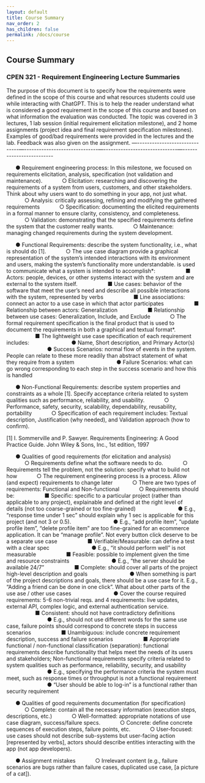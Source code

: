 ```yaml
---
layout: default
title: Course Summary
nav_order: 2
has_children: false
permalink: /docs/course
---
```

## Course Summary

### CPEN 321 - Requirement Engineering Lecture Summaries

The purpose of this document is to specify how the requirements were defined in the scope of this course and what resources students could use while interacting with ChatGPT. This is to help the reader understand what is considered a good requirement in the scope of this course and based on what information the evaluation was conducted. The topic was covered in 3 lectures, 1 lab session (initial requirement elicitation milestone), and 2 home assignments (project idea and final requirement specification milestones). Examples of good/bad requirements were provided in the lectures and the lab. Feedback was also given on the assignment. 
—------------------------------—------------------------------—------------------------------—-------------------------

&nbsp;&nbsp;&nbsp;&nbsp;&nbsp;&nbsp;●	Requirement engineering process: In this milestone, we focused on requirements elicitation, analysis, specification (not validation and maintenance). 
&nbsp;&nbsp;&nbsp;&nbsp;&nbsp;&nbsp;&nbsp;&nbsp;&nbsp;&nbsp;&nbsp;&nbsp;○	Elicitation: researching and discovering the requirements of a system from users, customers, and other stakeholders. Think about why users want to do something in your app, not just what. 
&nbsp;&nbsp;&nbsp;&nbsp;&nbsp;&nbsp;&nbsp;&nbsp;&nbsp;&nbsp;&nbsp;&nbsp;○	Analysis: critically assessing, refining and modifying the gathered requirements
&nbsp;&nbsp;&nbsp;&nbsp;&nbsp;&nbsp;&nbsp;&nbsp;&nbsp;&nbsp;&nbsp;&nbsp;○	Specification: documenting the elicited requirements in a formal manner to ensure clarity, consistency, and completeness. 
&nbsp;&nbsp;&nbsp;&nbsp;&nbsp;&nbsp;&nbsp;&nbsp;&nbsp;&nbsp;&nbsp;&nbsp;○	Validation: demonstrating that the specified requirements define the system that the customer really wants.
&nbsp;&nbsp;&nbsp;&nbsp;&nbsp;&nbsp;&nbsp;&nbsp;&nbsp;&nbsp;&nbsp;&nbsp;○	Maintenance: managing changed requirements during the system development.

&nbsp;&nbsp;&nbsp;&nbsp;&nbsp;&nbsp;●	Functional Requirements: describe the system functionality, i.e., what is should do [1]. 
&nbsp;&nbsp;&nbsp;&nbsp;&nbsp;&nbsp;&nbsp;&nbsp;&nbsp;&nbsp;&nbsp;&nbsp;○	The use case diagram provide a graphical representation of the system’s intended interactions with its environment and users, making the system’s functionality more understandable.  is used to communicate what a system is intended to accomplish*: 
&nbsp;&nbsp;&nbsp;&nbsp;&nbsp;&nbsp;&nbsp;&nbsp;&nbsp;&nbsp;&nbsp;&nbsp;&nbsp;&nbsp;&nbsp;&nbsp;&nbsp;&nbsp;&nbsp;■	Actors: people, devices, or other systems interact with the system and are external to the system itself. 
&nbsp;&nbsp;&nbsp;&nbsp;&nbsp;&nbsp;&nbsp;&nbsp;&nbsp;&nbsp;&nbsp;&nbsp;&nbsp;&nbsp;&nbsp;&nbsp;&nbsp;&nbsp;&nbsp;■	Use cases: behavior of the software that meet the user’s need and describe all possible interactions with the system, represented by verbs
&nbsp;&nbsp;&nbsp;&nbsp;&nbsp;&nbsp;&nbsp;&nbsp;&nbsp;&nbsp;&nbsp;&nbsp;&nbsp;&nbsp;&nbsp;&nbsp;&nbsp;&nbsp;&nbsp;■	Line associations: connect an actor to a use case in which that actor participates
&nbsp;&nbsp;&nbsp;&nbsp;&nbsp;&nbsp;&nbsp;&nbsp;&nbsp;&nbsp;&nbsp;&nbsp;&nbsp;&nbsp;&nbsp;&nbsp;&nbsp;&nbsp;&nbsp;■	Relationship between actors: Generalization
&nbsp;&nbsp;&nbsp;&nbsp;&nbsp;&nbsp;&nbsp;&nbsp;&nbsp;&nbsp;&nbsp;&nbsp;&nbsp;&nbsp;&nbsp;&nbsp;&nbsp;&nbsp;&nbsp;■	Relationship between use cases: Generalization, Include, and Exclude 
&nbsp;&nbsp;&nbsp;&nbsp;&nbsp;&nbsp;&nbsp;&nbsp;&nbsp;&nbsp;&nbsp;&nbsp;○	The formal requirement specification is the final product that is used to document the requirements in both a graphical and textual format*. 
&nbsp;&nbsp;&nbsp;&nbsp;&nbsp;&nbsp;&nbsp;&nbsp;&nbsp;&nbsp;&nbsp;&nbsp;&nbsp;&nbsp;&nbsp;&nbsp;&nbsp;&nbsp;&nbsp;■	The lightweight use case specification of each requirement includes: 
&nbsp;&nbsp;&nbsp;&nbsp;&nbsp;&nbsp;&nbsp;&nbsp;&nbsp;&nbsp;&nbsp;&nbsp;&nbsp;&nbsp;&nbsp;&nbsp;&nbsp;&nbsp;&nbsp;&nbsp;&nbsp;&nbsp;&nbsp;&nbsp;&nbsp;&nbsp;&nbsp;●	Name, Short description, and Primary Actor(s) 
&nbsp;&nbsp;&nbsp;&nbsp;&nbsp;&nbsp;&nbsp;&nbsp;&nbsp;&nbsp;&nbsp;&nbsp;&nbsp;&nbsp;&nbsp;&nbsp;&nbsp;&nbsp;&nbsp;&nbsp;&nbsp;&nbsp;&nbsp;&nbsp;&nbsp;&nbsp;&nbsp;●	Success Scenarios: normal flow of events in the system. People can relate to these more readily than abstract statement of what they require from a system
&nbsp;&nbsp;&nbsp;&nbsp;&nbsp;&nbsp;&nbsp;&nbsp;&nbsp;&nbsp;&nbsp;&nbsp;&nbsp;&nbsp;&nbsp;&nbsp;&nbsp;&nbsp;&nbsp;&nbsp;&nbsp;&nbsp;&nbsp;&nbsp;&nbsp;&nbsp;&nbsp;●	Failure Scenarios: what can go wrong corresponding to each step in the success scenario and how this is handled

&nbsp;&nbsp;&nbsp;&nbsp;&nbsp;&nbsp;●	Non-Functional Requirements: describe system properties and constraints as a whole [1]. Specify acceptance criteria related to system qualities such as performance, reliability, and usability. 
&nbsp;&nbsp;&nbsp;&nbsp;&nbsp;&nbsp;&nbsp;&nbsp;&nbsp;&nbsp;&nbsp;&nbsp;○	Performance, safety, security, scalability, dependability, reusability, portability
&nbsp;&nbsp;&nbsp;&nbsp;&nbsp;&nbsp;&nbsp;&nbsp;&nbsp;&nbsp;&nbsp;&nbsp;○	Specification of each requirement includes: Textual description, Justification (why needed), and Validation approach (how to confirm).

[1] I. Sommerville and P. Sawyer. Requirements Engineering: A Good Practice Guide. John Wiley & Sons, Inc., 1st edition, 1997

&nbsp;&nbsp;&nbsp;&nbsp;&nbsp;&nbsp;●	Qualities of good requirements (for elicitation and analysis)  
&nbsp;&nbsp;&nbsp;&nbsp;&nbsp;&nbsp;&nbsp;&nbsp;&nbsp;&nbsp;&nbsp;&nbsp;○	Requirements define what the software needs to do. 
&nbsp;&nbsp;&nbsp;&nbsp;&nbsp;&nbsp;&nbsp;&nbsp;&nbsp;&nbsp;&nbsp;&nbsp;○	Requirements tell the problem, not the solution: specify what to build not how
&nbsp;&nbsp;&nbsp;&nbsp;&nbsp;&nbsp;&nbsp;&nbsp;&nbsp;&nbsp;&nbsp;&nbsp;○	The requirement engineering process is a process. Allow (and expect) requirements to change later
&nbsp;&nbsp;&nbsp;&nbsp;&nbsp;&nbsp;&nbsp;&nbsp;&nbsp;&nbsp;&nbsp;&nbsp;○	There are two types of requirements: Functional and Non-functional
&nbsp;&nbsp;&nbsp;&nbsp;&nbsp;&nbsp;&nbsp;&nbsp;&nbsp;&nbsp;&nbsp;&nbsp;○	Requirements should be: 
&nbsp;&nbsp;&nbsp;&nbsp;&nbsp;&nbsp;&nbsp;&nbsp;&nbsp;&nbsp;&nbsp;&nbsp;&nbsp;&nbsp;&nbsp;&nbsp;&nbsp;&nbsp;&nbsp;■	Specific: specific to a particular project (rather than applicable to any project), explainable and defined at the right level of details (not too coarse-grained or too fine-grained)
&nbsp;&nbsp;&nbsp;&nbsp;&nbsp;&nbsp;&nbsp;&nbsp;&nbsp;&nbsp;&nbsp;&nbsp;&nbsp;&nbsp;&nbsp;&nbsp;&nbsp;&nbsp;&nbsp;&nbsp;&nbsp;&nbsp;&nbsp;&nbsp;&nbsp;&nbsp;&nbsp;●	E.g., “response time under 1 sec” should explain why 1 sec is applicable for this project (and not 3 or 0.5). 
&nbsp;&nbsp;&nbsp;&nbsp;&nbsp;&nbsp;&nbsp;&nbsp;&nbsp;&nbsp;&nbsp;&nbsp;&nbsp;&nbsp;&nbsp;&nbsp;&nbsp;&nbsp;&nbsp;&nbsp;&nbsp;&nbsp;&nbsp;&nbsp;&nbsp;&nbsp;&nbsp;●	E.g., “add profile item”, “update profile item”, “delete profile item” are too fine-grained for an ecommerce application. It can be “manage profile”. Not every button click deserve to be a separate use case
&nbsp;&nbsp;&nbsp;&nbsp;&nbsp;&nbsp;&nbsp;&nbsp;&nbsp;&nbsp;&nbsp;&nbsp;&nbsp;&nbsp;&nbsp;&nbsp;&nbsp;&nbsp;&nbsp;■	Verifiable/Measurable: can define a test with a clear spec 
&nbsp;&nbsp;&nbsp;&nbsp;&nbsp;&nbsp;&nbsp;&nbsp;&nbsp;&nbsp;&nbsp;&nbsp;&nbsp;&nbsp;&nbsp;&nbsp;&nbsp;&nbsp;&nbsp;&nbsp;&nbsp;&nbsp;&nbsp;&nbsp;&nbsp;&nbsp;&nbsp;●	E.g., “it should perform well” is not measurable 
&nbsp;&nbsp;&nbsp;&nbsp;&nbsp;&nbsp;&nbsp;&nbsp;&nbsp;&nbsp;&nbsp;&nbsp;&nbsp;&nbsp;&nbsp;&nbsp;&nbsp;&nbsp;&nbsp;■	Feasible: possible to implement given the time and resource constraints
&nbsp;&nbsp;&nbsp;&nbsp;&nbsp;&nbsp;&nbsp;&nbsp;&nbsp;&nbsp;&nbsp;&nbsp;&nbsp;&nbsp;&nbsp;&nbsp;&nbsp;&nbsp;&nbsp;&nbsp;&nbsp;&nbsp;&nbsp;&nbsp;&nbsp;&nbsp;&nbsp;●	E.g., “the server should be available 24/7”
&nbsp;&nbsp;&nbsp;&nbsp;&nbsp;&nbsp;&nbsp;&nbsp;&nbsp;&nbsp;&nbsp;&nbsp;&nbsp;&nbsp;&nbsp;&nbsp;&nbsp;&nbsp;&nbsp;■	Complete: should cover all parts of the project high-level description and goals
&nbsp;&nbsp;&nbsp;&nbsp;&nbsp;&nbsp;&nbsp;&nbsp;&nbsp;&nbsp;&nbsp;&nbsp;&nbsp;&nbsp;&nbsp;&nbsp;&nbsp;&nbsp;&nbsp;&nbsp;&nbsp;&nbsp;&nbsp;&nbsp;&nbsp;&nbsp;&nbsp;●	When something is part of the project descriptions and goals, there should be a use case for it. E.g., “Adding a friend can be done in one click”. What about other parts of the use ase / other use cases
&nbsp;&nbsp;&nbsp;&nbsp;&nbsp;&nbsp;&nbsp;&nbsp;&nbsp;&nbsp;&nbsp;&nbsp;&nbsp;&nbsp;&nbsp;&nbsp;&nbsp;&nbsp;&nbsp;&nbsp;&nbsp;&nbsp;&nbsp;&nbsp;&nbsp;&nbsp;&nbsp;●	Cover the course required requirements: 5-6 non-trivial reqs. and 4 requirements: live updates, external API, complex logic, and external authentication service. 
&nbsp;&nbsp;&nbsp;&nbsp;&nbsp;&nbsp;&nbsp;&nbsp;&nbsp;&nbsp;&nbsp;&nbsp;&nbsp;&nbsp;&nbsp;&nbsp;&nbsp;&nbsp;&nbsp;■	Consistent: should not have contradictory definitions
&nbsp;&nbsp;&nbsp;&nbsp;&nbsp;&nbsp;&nbsp;&nbsp;&nbsp;&nbsp;&nbsp;&nbsp;&nbsp;&nbsp;&nbsp;&nbsp;&nbsp;&nbsp;&nbsp;&nbsp;&nbsp;&nbsp;&nbsp;&nbsp;&nbsp;&nbsp;&nbsp;●	E.g., should not use different words for the same use case, failure points should correspond to concrete steps in success scenarios
&nbsp;&nbsp;&nbsp;&nbsp;&nbsp;&nbsp;&nbsp;&nbsp;&nbsp;&nbsp;&nbsp;&nbsp;&nbsp;&nbsp;&nbsp;&nbsp;&nbsp;&nbsp;&nbsp;■	Unambiguous: include concrete requirement description, success and failure scenarios 
&nbsp;&nbsp;&nbsp;&nbsp;&nbsp;&nbsp;&nbsp;&nbsp;&nbsp;&nbsp;&nbsp;&nbsp;&nbsp;&nbsp;&nbsp;&nbsp;&nbsp;&nbsp;&nbsp;■	Appropriate functional / non-functional classification (separation): functional requirements describe functionality that helps meet the needs of its users and stakeholders; Non-functional requirements specify criteria related to system qualities such as performance, reliability, security, and usability
&nbsp;&nbsp;&nbsp;&nbsp;&nbsp;&nbsp;&nbsp;&nbsp;&nbsp;&nbsp;&nbsp;&nbsp;&nbsp;&nbsp;&nbsp;&nbsp;&nbsp;&nbsp;&nbsp;&nbsp;&nbsp;&nbsp;&nbsp;&nbsp;&nbsp;&nbsp;&nbsp;●	E.g., specifying the performance criteria the system must meet, such as response times or throughput is not a functional requirement 
&nbsp;&nbsp;&nbsp;&nbsp;&nbsp;&nbsp;&nbsp;&nbsp;&nbsp;&nbsp;&nbsp;&nbsp;&nbsp;&nbsp;&nbsp;&nbsp;&nbsp;&nbsp;&nbsp;&nbsp;&nbsp;&nbsp;&nbsp;&nbsp;&nbsp;&nbsp;&nbsp;●	“User should be able to log-in” is a functional rather than security requirement

&nbsp;&nbsp;&nbsp;&nbsp;&nbsp;&nbsp;●	Qualities of good requirements documentation (for specification)  
&nbsp;&nbsp;&nbsp;&nbsp;&nbsp;&nbsp;&nbsp;&nbsp;&nbsp;&nbsp;&nbsp;&nbsp;○	Complete: contain all the necessary information (execution steps, descriptions, etc.) 
&nbsp;&nbsp;&nbsp;&nbsp;&nbsp;&nbsp;&nbsp;&nbsp;&nbsp;&nbsp;&nbsp;&nbsp;○	Well-formatted: appropriate notations of use case diagram, success/failure specs. 
&nbsp;&nbsp;&nbsp;&nbsp;&nbsp;&nbsp;&nbsp;&nbsp;&nbsp;&nbsp;&nbsp;&nbsp;○	Concrete: define concrete sequences of execution steps, failure points, etc.
&nbsp;&nbsp;&nbsp;&nbsp;&nbsp;&nbsp;&nbsp;&nbsp;&nbsp;&nbsp;&nbsp;&nbsp;○	User-focused: use cases should not describe sub-systems but user-facing action [represented by verbs], actors should describe entities interacting with the app (not app developers). 

&nbsp;&nbsp;&nbsp;&nbsp;&nbsp;&nbsp;●	Assignment mistakes
&nbsp;&nbsp;&nbsp;&nbsp;&nbsp;&nbsp;&nbsp;&nbsp;&nbsp;&nbsp;&nbsp;&nbsp;○	Irrelevant content (e.g., failure scenarios are bugs rather than failure cases, duplicated use case, [a picture of a cat]). 








